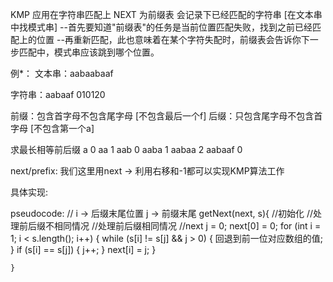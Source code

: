 KMP 应用在字符串匹配上
NEXT 为前缀表 会记录下已经匹配的字符串 [在文本串中找模式串]
--首先要知道"前缀表"的任务是当前位置匹配失败，找到之前已经匹配上的位置
--再重新匹配，此也意味着在某个字符失配时，前缀表会告诉你下一步匹配中，模式串应该跳到哪个位置。


例*：
文本串：aabaabaaf

字符串：aabaaf
       010120


前缀：包含首字母不包含尾字母 [不包含最后一个f]
后缀：只包含尾字母不包含首字母 [不包含第一个a]

求最长相等前后缀
    a           0
    aa          1
    aab         0
    aaba        1
    aabaa       2
    aabaaf      0

next/prefix:
我们这里用next -> 利用右移和-1都可以实现KMP算法工作

具体实现:

pseudocode:
    // i -> 后缀末尾位置 j -> 前缀末尾
    getNext(next, s){
        //初始化
        //处理前后缀不相同情况
        //处理前后缀相同情况
        //next
        j = 0;
        next[0] = 0;
        for (int i = 1; i < s.length(); i++) {
            while (s[i] != s[j] && j > 0) {
                回退到前一位对应数组的值;
            }
            if (s[i] == s[j]) {
                j++;
            }
            next[i] = j;
        }
    
        
    }


